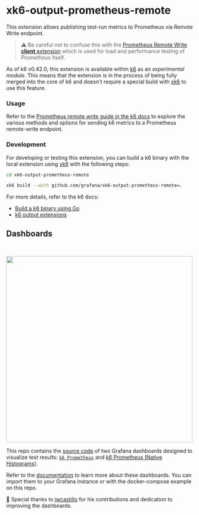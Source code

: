 # xk6-output-prometheus-remote

This extension allows publishing test-run metrics to Prometheus via Remote Write endpoint.

> :warning: Be careful not to confuse this with the [Prometheus Remote Write **client** extension](https://github.com/grafana/xk6-client-prometheus-remote) which is used for load and performance testing of _Prometheus_ itself.

As of k6 v0.42.0, this extension is available within [k6](https://github.com/grafana/k6) as an _experimental module_. This means that the extension is in the process of being fully merged into the core of k6 and doesn't require a special build with [xk6](https://github.com/grafana/xk6) to use this feature.


### Usage

Refer to the [Prometheus remote write guide in the k6 docs](https://k6.io/docs/results-output/real-time/prometheus-remote-write/) to explore the various methods and options for sending k6 metrics to a Prometheus remote-write endpoint. 

### Development

For developing or testing this extension, you can build a k6 binary with the local extension using [xk6](https://github.com/grafana/xk6) with the following steps:

```bash
cd xk6-output-prometheus-remote 

xk6 build --with github.com/grafana/xk6-output-prometheus-remote=. 
```

For more details, refer to the k6 docs:
- [Build a k6 binary using Go](https://k6.io/docs/extensions/guides/build-a-k6-binary-using-go/)
- [k6 output extensions](https://k6.io/docs/extensions/get-started/create/output-extensions/)

## Dashboards

<p>&nbsp;</p>

[<img src="./images/dashboard-k6-prometheus-upper-section.png" width="500"/>](./images/dashboard-k6-prometheus.png)

This repo contains the [source code](./grafana/dashboards) of two Grafana dashboards designed to visualize test results: [`k6 Prometheus`](https://grafana.com/grafana/dashboards/19665-k6-prometheus/) and [k6 Prometheus (Native Histograms)](https://grafana.com/grafana/dashboards/18030-k6-prometheus-native-histograms/). 

Refer to the [documentation](https://k6.io/docs/results-output/real-time/prometheus-remote-write/#time-series-visualization) to learn more about these dashboards. You can import them to your Grafana instance or with the docker-compose example on this repo. 

🌟 Special thanks to [jwcastillo](https://github.com/jwcastillo) for his contributions and dedication to improving the dashboards. 

